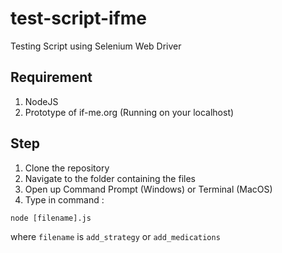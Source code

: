 # test-script-ifme
Testing Script using Selenium Web Driver

## Requirement
1. NodeJS
2. Prototype of if-me.org (Running on your localhost)

## Step
1. Clone the repository
2. Navigate to the folder containing the files
3. Open up Command Prompt (Windows) or Terminal (MacOS)
4. Type in command :

  ```node [filename].js```
  
  where ```filename``` is ```add_strategy``` or ```add_medications```
